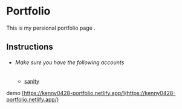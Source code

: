 # Portfolio
This is my persional portfolio page .

## Instructions
<ul>
    <li>
        <h6>Make sure you have the following accounts</h6>
        <ul>
            <li><a href="https://www.sanity.io/">sanity</a></li>
        </ul>
    </li>
    
</ul>

demo [https://kenny0428-portfolio.netlify.app/](https://kenny0428-portfolio.netlify.app/)



